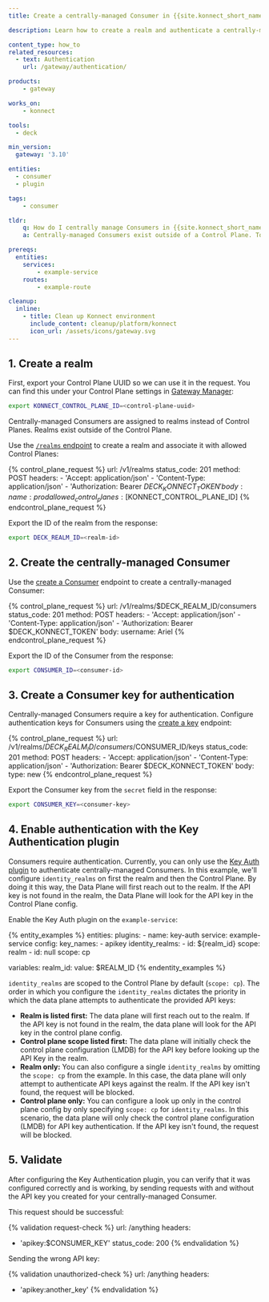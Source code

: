 ```yaml
---
title: Create a centrally-managed Consumer in {{site.konnect_short_name}}

description: Learn how to create a realm and authenticate a centrally-managed Consumer with key authentication.

content_type: how_to
related_resources:
  - text: Authentication
    url: /gateway/authentication/

products:
    - gateway

works_on:
    - konnect

tools:
  - deck

min_version:
  gateway: '3.10'

entities: 
  - consumer
  - plugin

tags:
    - consumer

tldr:
    q: How do I centrally manage Consumers in {{site.konnect_short_name}}?
    a: Centrally-managed Consumers exist outside of a Control Plane. To create one, you must first create a realm using the {{site.konnect_short_name}} API as well as a Consumer associated with the realm. Then, create a key for the centrally-managed Consumer that they can use for authentication. Enable the Key Authentication plugin, configuring `identity_realms`. Centrally-managed Consumers can then authenticate via key auth with their key.

prereqs:
  entities:
    services:
        - example-service
    routes:
        - example-route

cleanup:
  inline:
    - title: Clean up Konnect environment
      include_content: cleanup/platform/konnect
      icon_url: /assets/icons/gateway.svg
---
```


## 1. Create a realm

First, export your Control Plane UUID so we can use it in the request. You can find this under your Control Plane settings in [Gateway Manager](https://cloud.konghq.com/gateway-manager/):
```sh
export KONNECT_CONTROL_PLANE_ID=<control-plane-uuid>
```

Centrally-managed Consumers are assigned to realms instead of Control Planes. Realms exist outside of the Control Plane.

Use the [`/realms` endpoint](/konnect/api/consumers/latest/#/operations/create-realm) to create a realm and associate it with allowed Control Planes:

<!--vale off-->
{% control_plane_request %}
url: /v1/realms
status_code: 201
method: POST
headers:
    - 'Accept: application/json'
    - 'Content-Type: application/json'
    - 'Authorization: Bearer $DECK_KONNECT_TOKEN'
body:
    name: prod
    allowed_control_planes: [$KONNECT_CONTROL_PLANE_ID]
{% endcontrol_plane_request %}
<!--vale on-->

Export the ID of the realm from the response:
```sh
export DECK_REALM_ID=<realm-id>
```


## 2. Create the centrally-managed Consumer

Use the [create a Consumer](/konnect/api/consumers/latest/#/operations/create-consumer) endpoint to create a centrally-managed Consumer:

<!--vale off-->
{% control_plane_request %}
url: /v1/realms/$DECK_REALM_ID/consumers
status_code: 201
method: POST
headers:
    - 'Accept: application/json'
    - 'Content-Type: application/json'
    - 'Authorization: Bearer $DECK_KONNECT_TOKEN'
body:
    username: Ariel
{% endcontrol_plane_request %}
<!--vale on-->


Export the ID of the Consumer from the response:
```sh
export CONSUMER_ID=<consumer-id>
```

## 3. Create a Consumer key for authentication

Centrally-managed Consumers require a key for authentication. Configure authentication keys for Consumers using the [create a key](/konnect/api/consumers/latest/#/operations/create-consumer-key) endpoint:

<!--vale off-->
{% control_plane_request %}
url: /v1/realms/$DECK_REALM_ID/consumers/$CONSUMER_ID/keys
status_code: 201
method: POST
headers:
    - 'Accept: application/json'
    - 'Content-Type: application/json'
    - 'Authorization: Bearer $DECK_KONNECT_TOKEN'
body:
    type: new
{% endcontrol_plane_request %}
<!--vale on-->  

Export the Consumer key from the `secret` field in the response:
```sh
export CONSUMER_KEY=<consumer-key>
```

## 4. Enable authentication with the Key Authentication plugin

Consumers require authentication. Currently, you can only use the [Key Auth plugin](/hub/kong-inc/key-auth/how-to/) to authenticate centrally-managed Consumers. In this example, we'll configure `identity_realms` on first the realm and then the Control Plane. By doing it this way, the Data Plane will first reach out to the realm. If the API key is not found in the realm, the Data Plane will look for the API key in the Control Plane config.

Enable the Key Auth plugin on the `example-service`:

{% entity_examples %}
entities:
  plugins:
    - name: key-auth
      service: example-service
      config:
        key_names:
        - apikey
        identity_realms:
        - id: ${realm_id}
          scope: realm
        - id: null
          scope: cp

variables:
  realm_id:
    value: $REALM_ID
{% endentity_examples %}

`identity_realms` are scoped to the Control Plane by default (`scope: cp`). The order in which you configure the `identity_realms` dictates the priority in which the data plane attempts to authenticate the provided API keys:

* **Realm is listed first:** The data plane will first reach out to the realm. If the API key is not found in the realm, the data plane will look for the API key in the control plane config. 
* **Control plane scope listed first:** The data plane will initially check the control plane configuration (LMDB) for the API key before looking up the API Key in the realm.
* **Realm only:** You can also configure a single `identity_realms` by omitting the `scope: cp` from the example. In this case, the data plane will only attempt to authenticate API keys against the realm. If the API key isn't found, the request will be blocked.
* **Control plane only:** You can configure a look up only in the control plane config by only specifying `scope: cp` for `identity_realms`. In this scenario, the data plane will only check the control plane configuration (LMDB) for API key authentication. If the API key isn't found, the request will be blocked.

## 5. Validate

After configuring the Key Authentication plugin, you can verify that it was configured correctly and is working, by sending requests with and without the API key you created for your centrally-managed Consumer.

This request should be successful:

{% validation request-check %}
url: /anything
headers:
  - 'apikey:$CONSUMER_KEY'
status_code: 200
{% endvalidation %}

Sending the wrong API key:

{% validation unauthorized-check %}
url: /anything
headers:
  - 'apikey:another_key'
{% endvalidation %}



